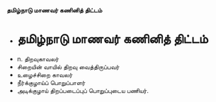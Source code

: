 **தமிழ்நாடு மாணவர் கணினித் திட்டம்**
- # தமிழ்நாடு மாணவர் கணினித் திட்டம்
- n. திறவுகாவலர்
- சிறையின் வாயில் திறவு வைத்திருப்பவர்
- உழைச்சிறை காவலர்
- நீர்க்குழாய்ப் பொறுப்பாளர்
- அடிக்குழாய் திறப்படைப்புப் பொறுப்புடைய பணியர்.


